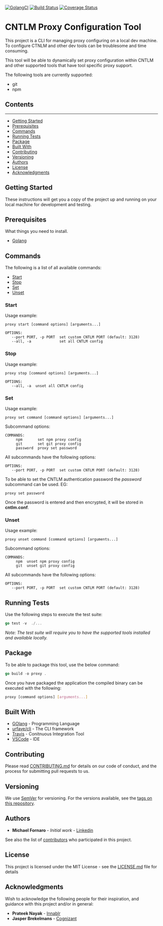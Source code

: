 [![GolangCI](https://golangci.com/badges/github.com/xUnholy/go-proxy.svg)](https://golangci.com)
[![Build Status](https://travis-ci.com/xUnholy/go-proxy.svg?branch=develop)](https://travis-ci.com/xUnholy/go-proxy)
[![Coverage Status](https://coveralls.io/repos/github/xUnholy/go-proxy/badge.svg?branch=develop)](https://coveralls.io/github/xUnholy/go-proxy?branch=develop)

# CNTLM Proxy Configuration Tool

This project is a CLI for managing proxy configuring on a local dev machine. To configure CTNLM and other dev tools can be troublesome and time consuming. 

This tool will be able to dynamically set proxy configuration within CNTLM and other supported tools that have tool specific proxy support. 

The following tools are currently supported:
* git
* npm

## Contents
------

* [Getting Started](#Getting-Started)
* [Prerequisites](#Prerequisites)
* [Commands](#Commands)
* [Running Tests](#Running-Tests)
* [Package](#Package) 
* [Built With](#Built-With)
* [Contributing](#Contributing)
* [Versioning](#Versioning)
* [Authors](#Authors)
* [License](#License)
* [Acknowledgments](#Acknowledgments)
   
## Getting Started

These instructions will get you a copy of the project up and running on your local machine for development and testing.

## Prerequisites

What things you need to install.

* [Golang](https://golang.org/dl/)

## Commands

The following is a list of all available commands:

* [Start](#Start)
* [Stop](#Stop)
* [Set](#Set)
* [Unset](#Unset)

### Start

Usage example:

```
proxy start [command options] [arguments...]
```

```
OPTIONS:
   --port PORT, -p PORT  set custom CNTLM PORT (default: 3128)
   --all, -a             set all CNTLM config
```

### Stop

Usage example:

```
proxy stop [command options] [arguments...]
```

```
OPTIONS:
   --all, -a  unset all CNTLM config
```

### Set

Usage example:

```
proxy set command [command options] [arguments...]
```

Subcommand options:

```
COMMANDS:
     npm       set npm proxy config
     git       set git proxy config
     password  proxy set password
```

All subcommands have the following options:

```
OPTIONS:
   --port PORT, -p PORT  set custom CNTLM PORT (default: 3128)
```

To be able to set the CNTLM authentication password the *password* subcommand can be used. EG:

```
proxy set password
```

Once the password is entered and then encrypted, it will be stored in **cntlm.conf**.


### Unset

Usage example:

```
proxy unset command [command options] [arguments...]
```

Subcommand options:

```
COMMANDS:
     npm  unset npm proxy config
     git  unset git proxy config
```

All subcommands have the following options:

```
OPTIONS:
   --port PORT, -p PORT  set custom CNTLM PORT (default: 3128)
```

## Running Tests

Use the following steps to execute the test suite:

```go
go test -v  ./...
```

*Note: The test suite will require you to have the supported tools installed and available locally.*

## Package

To be able to package this tool, use the below command:

```go
go build -o proxy .
```

Once you have packaged the application the compiled binary can be executed with the following:

```bash
proxy [command options] [arguments...]
```

## Built With

* [GOlang](https://golang.org/dl/) - Programming Language
* [urfave/cli](https://github.com/urfave/cli) - The CLI framework
* [Travis](https://maven.apache.org/) - Conitnuous Integration Tool
* [VSCode](https://code.visualstudio.com/) - IDE

## Contributing

Please read [CONTRIBUTING.md](https://gist.github.com/xUnholy/CONTRIBUTION.md) for details on our code of conduct, and the process for submitting pull requests to us.

## Versioning

We use [SemVer](http://semver.org/) for versioning. For the versions available, see the [tags on this repository](https://github.com/your/project/tags). 

## Authors

* **Michael Fornaro** - *Initial work* - [Linkedin](https://www.linkedin.com/in/michael-fornaro-5b756179/)

See also the list of [contributors](https://github.com/xUnholy/go-proxy/contributors) who participated in this project.

## License

This project is licensed under the MIT License - see the [LICENSE.md](LICENSE.md) file for details

## Acknowledgments

Wish to acknowledge the following people for their inspiration, and guidance with this project and/or in general:

* **Prateek Nayak** - [Innablr](https://innablr.com.au/)
* **Jasper Brekelmans** - [Cognizant](https://www.cognizant.com/)
